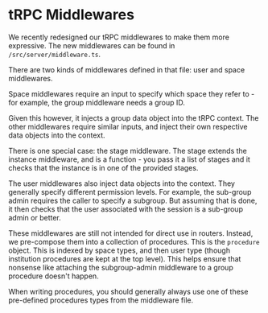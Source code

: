 # tRPC Middlewares

We recently redesigned our tRPC middlewares to make them more expressive. The new middlewares can be found in `/src/server/middleware.ts`.

There are two kinds of middlewares defined in that file: user and space middlewares.

Space middlewares require an input to specify which space they refer to - for example, the group middleware needs a group ID.

Given this however, it injects a group data object into the tRPC context. The other middlewares require similar inputs, and inject their own respective data objects into the context.

There is one special case: the stage middleware. The stage extends the instance middleware, and is a function - you pass it a list of stages and it checks that the instance is in one of the provided stages.

The user middlewares also inject data objects into the context. They generally specify different permission levels. For example, the sub-group admin requires the caller to specify a subgroup. But assuming that is done, it then checks that the user associated with the session is a sub-group admin or better.

These middlewares are still not intended for direct use in routers. Instead, we pre-compose them into a collection of procedures. This is the `procedure` object. This is indexed by space types, and then user type (though institution procedures are kept at the top level). This helps ensure that nonsense like attaching the subgroup-admin middleware to a group procedure doesn't happen.

When writing procedures, you should generally always use one of these pre-defined procedures types from the middleware file.
